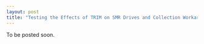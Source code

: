 ```yaml
---
layout: post
title: "Testing the Effects of TRIM on SMR Drives and Collection Workarounds"
---
```


To be posted soon.
